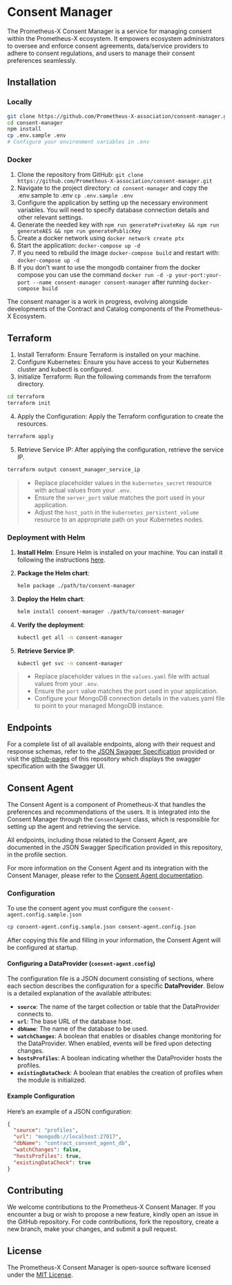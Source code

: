# Consent Manager

The Prometheus-X Consent Manager is a service for managing consent within the Prometheus-X ecosystem. It empowers ecosystem administrators to oversee and enforce consent agreements, data/service providers to adhere to consent regulations, and users to manage their consent preferences seamlessly.

## Installation

### Locally

```sh
git clone https://github.com/Prometheus-X-association/consent-manager.git
cd consent-manager
npm install
cp .env.sample .env
# Configure your environment variables in .env
```

### Docker

1. Clone the repository from GitHub: `git clone https://github.com/Prometheus-X-association/consent-manager.git`
2. Navigate to the project directory: `cd consent-manager` and copy the .env.sample to .env `cp .env.sample .env`
3. Configure the application by setting up the necessary environment variables. You will need to specify database connection details and other relevant settings.
4. Generate the needed key with `npm run generatePrivateKey && npm run generateAES && npm run generatePublicKey`
5. Create a docker network using `docker network create ptx`
6. Start the application: `docker-compose up -d`
7. If you need to rebuild the image `docker-compose build` and restart with: `docker-compose up -d`
8. If you don't want to use the mongodb container from the docker compose you can use the command `docker run -d -p your-port:your-port --name consent-manager consent-manager` after running `docker-compose build`

The consent manager is a work in progress, evolving alongside developments of the Contract and Catalog components of the Prometheus-X Ecosystem.

## Terraform

1. Install Terraform: Ensure Terraform is installed on your machine.
2. Configure Kubernetes: Ensure you have access to your Kubernetes cluster and kubectl is configured.
3. Initialize Terraform: Run the following commands from the terraform directory.

```sh
cd terraform
terraform init
```

4. Apply the Configuration: Apply the Terraform configuration to create the resources.

```sh
terraform apply
```

5. Retrieve Service IP: After applying the configuration, retrieve the service IP.

```sh
terraform output consent_manager_service_ip
```

> - Replace placeholder values in the `kubernetes_secret` resource with actual values from your `.env`.
> - Ensure the `server_port` value matches the port used in your application.
> - Adjust the `host_path` in the `kubernetes_persistent_volume` resource to an appropriate path on your Kubernetes nodes.

### Deployment with Helm

1. **Install Helm**: Ensure Helm is installed on your machine. You can install it following the instructions [here](https://helm.sh/docs/intro/install/).

2. **Package the Helm chart**:

   ```sh
   helm package ./path/to/consent-manager
   ```

3. **Deploy the Helm chart**:

   ```sh
   helm install consent-manager ./path/to/consent-manager
   ```

4. **Verify the deployment**:

   ```sh
   kubectl get all -n consent-manager
   ```

5. **Retrieve Service IP**:

   ```sh
   kubectl get svc -n consent-manager
   ```

> - Replace placeholder values in the `values.yaml` file with actual values from your `.env`.
> - Ensure the `port` value matches the port used in your application.
> - Configure your MongoDB connection details in the values.yaml file to point to your managed MongoDB instance.

## Endpoints

For a complete list of all available endpoints, along with their request and response schemas, refer to the [JSON Swagger Specification](./docs/swagger.json) provided or visit the [github-pages](https://prometheus-x-association.github.io/consent-manager/) of this repository which displays the swagger specification with the Swagger UI.

## Consent Agent

The Consent Agent is a component of Prometheus-X that handles the preferences and recommendations of the users. It is integrated into the Consent Manager through the `ConsentAgent` class, which is responsible for setting up the agent and retrieving the service.

All endpoints, including those related to the Consent Agent, are documented in the JSON Swagger Specification provided in this repository, in the profile section.

For more information on the Consent Agent and its integration with the Consent Manager, please refer to the [Consent Agent documentation](https://github.com/Prometheus-X-association/contract-consent-agent/blob/main/README.md).

### Configuration

To use the consent agent you must configure the `consent-agent.config.sample.json`

```bash
cp consent-agent.config.sample.json consent-agent.config.json
```

After copying this file and filling in your information, the Consent Agent will be configured at startup.

#### Configuring a DataProvider (`consent-agent.config`)

The configuration file is a JSON document consisting of sections, where each section describes the configuration for a specific **DataProvider**. Below is a detailed explanation of the available attributes:

- **`source`**: The name of the target collection or table that the DataProvider connects to.
- **`url`**: The base URL of the database host.
- **`dbName`**: The name of the database to be used.
- **`watchChanges`**: A boolean that enables or disables change monitoring for the DataProvider. When enabled, events will be fired upon detecting changes.
- **`hostsProfiles`**: A boolean indicating whether the DataProvider hosts the profiles.
- **`existingDataCheck`**: A boolean that enables the creation of profiles when the module is initialized.

#### Example Configuration

Here’s an example of a JSON configuration:

```json
{
  "source": "profiles",
  "url": "mongodb://localhost:27017",
  "dbName": "contract_consent_agent_db",
  "watchChanges": false,
  "hostsProfiles": true,
  "existingDataCheck": true
}
```

## Contributing

We welcome contributions to the Prometheus-X Consent Manager. If you encounter a bug or wish to propose a new feature, kindly open an issue in the GitHub repository. For code contributions, fork the repository, create a new branch, make your changes, and submit a pull request.

## License

The Prometheus-X Consent Manager is open-source software licensed under the [MIT License](LICENSE).
